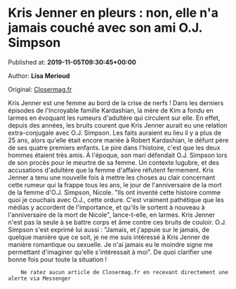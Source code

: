 
# Kris Jenner en pleurs : non, elle n'a jamais couché avec son ami O.J. Simpson

Published at: **2019-11-05T09:30:45+00:00**

Author: **Lisa Merioud**

Original: [Closermag.fr](https://www.closermag.fr/people/kris-jenner-en-pleurs-non-elle-n-a-jamais-couche-avec-son-ami-o-j-simpson-1044820)

Kris Jenner est une femme au bord de la crise de nerfs ! Dans les derniers épisodes de l'Incroyable famille Kardashian, la mère de Kim a fondu en larmes en évoquant les rumeurs d'adultère qui circulent sur elle. En effet, depuis des années, les bruits courent que Kris Jenner aurait eu une relation extra-conjugale avec O.J. Simpson. Les faits auraient eu lieu il y a plus de 25 ans, alors qu'elle était encore mariée à Robert Kardashian, le défunt père de ses quatre premiers enfants. Le pire dans l'histoire, c'est que les deux hommes étaient très amis. À l'époque, son mari défendait O.J. Simpson lors de son procès pour le meurtre de sa femme. Un contexte lugubre, et des accusations d'adultère que la femme d'affaire réfutent fermement.
Kris Jenner a tenu une nouvelle fois à mettre les choses au clair concernant cette rumeur qui la frappe tous les ans, le jour de l'anniversaire de la mort de la femme d'O.J. Simpson, Nicole. "Ils ont inventé cette histoire comme quoi je couchais avec O.J., cette ordure. C'est vraiment pathétique que les médias y accordent de l'importance, et qu'ils le sortent à nouveau à l'anniversaire de la mort de Nicole", lance-t-elle, en larmes.
Kris Jenner n'est pas la seule à se battre corps et âme contre ces bruits de couloir. O.J. Simpson s'est exprimé lui aussi : "Jamais, et j'appuie sur le jamais, de quelque manière que ce soit, je ne me suis intéressé à Kris Jenner de manière romantique ou sexuelle. Je n'ai jamais eu le moindre signe me permettant d'imaginer qu'elle s'intéressait à moi". De quoi clarifier une bonne fois pour toute la situation !

        Ne ratez aucun article de Closermag.fr en recevant directement une alerte via Messenger
      
